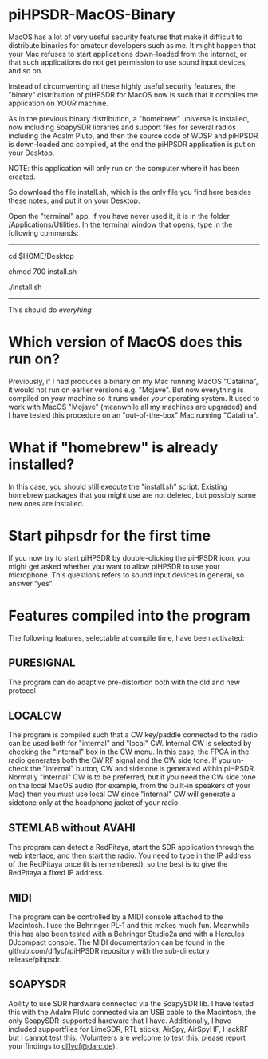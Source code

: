 # piHPSDR-MacOS-Binary

MacOS has a lot of very useful security features that
make it difficult to distribute binaries for amateur
developers such as me. It might happen that your Mac
refuses to start applications down-loaded from the internet,
or that such applications do not get permission to use
sound input devices, and so on.

Instead of circumventing all these highly useful security
features, the "binary" distribution of piHPSDR for MacOS
now is such that it compiles the application on *YOUR*
machine.

As in the previous binary distribution, a "homebrew"
universe is installed, now including SoapySDR libraries
and support files for several radios including the
Adalm Pluto, and then the source code of WDSP and piHPSDR
is down-loaded and compiled, at the end the piHPSDR
application is put on your Desktop.

NOTE: this application will only run on the computer where
it has been created.

So download the file install.sh, which is the only file
you find here besides these notes, and put it on your
Desktop.

Open the "terminal" app. If you have never used it, it is in the folder
/Applications/Utilities. In the terminal window that opens, type in the following
commands:

---------------------------------------------------------------------------

cd $HOME/Desktop

chmod 700 install.sh

./install.sh

---------------------------------------------------------------------------

This should do *everyhing*

Which version of MacOS does this run on?
========================================

Previously, if I had produces a binary on my Mac running MacOS "Catalina",
it would not run on earlier versions e.g. "Mojave". But now everything is
compiled on *your* machine so it runs under *your* operating system.
It used to work with MacOS "Mojave" (meanwhile all my machines are upgraded)
and I have tested this procedure on an "out-of-the-box" Mac
running "Catalina".

What if "homebrew" is already installed?
========================================

In this case, you should still execute the "install.sh" script.
Existing homebrew packages that you might use are not deleted,
but possibly some new ones are installed.

Start pihpsdr for the first time
================================

If you now try to start piHPSDR by double-clicking the piHPSDR icon,
you might get asked whether you want to allow piHPSDR to use your
microphone. This questions refers to sound input devices in general,
so answer "yes".

Features compiled into the program
==================================

The following features, selectable at compile time, have been activated:

PURESIGNAL
----------
The program can do adaptive pre-distortion both with the old and new protocol

LOCALCW
-------
The program is compiled such that a CW key/paddle connected to the radio
can be used both for "internal" and "local" CW. Internal CW is selected
by checking the "internal" box in the CW menu. In this case, the FPGA
in the radio generates both the CW RF signal and the CW side tone.
If you un-check the "internal" button, CW and sidetone is generated
within piHPSDR. Normally "internal" CW is to be preferred, but if
you need the CW side tone on the local MacOS audio (for example, from
the built-in speakers of your Mac) then you must use local CW since
"internal" CW will generate a sidetone only at the headphone jacket
of your radio.
              
STEMLAB without AVAHI
---------------------
The program can detect a RedPitaya, start the SDR application through the web
interface, and then start the radio. You need to type in the IP address of the
RedPitaya once (it is remembered), so the best is to give the RedPitaya a
fixed IP address.

MIDI  
----
The program can be controlled by a MIDI console attached to the Macintosh.
I use the Behringer PL-1 and this makes much fun. Meanwhile this has also
been tested with a Behringer Studio2a and with a Hercules DJcompact console.
The MIDI documentation can be found in the github.com/dl1ycf/piHPSDR repository
with the sub-directory release/pihpsdr.

SOAPYSDR
--------
Ability to use SDR hardware connected via the SoapySDR lib. I have tested this
with the Adalm Pluto connected via an USB cable to the Macintosh, the only
SoapySDR-supported hardware that I have. Additionally, I have included 
supportfiles for LimeSDR, RTL sticks, AirSpy, AirSpyHF, HackRF but I cannot
test this. (Volunteers are welcome to test
this, please report your findings to dl1ycf@darc.de).

